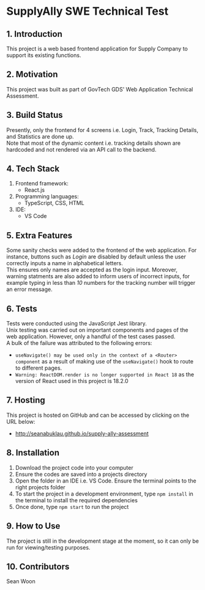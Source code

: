 # **SupplyAlly SWE Technical Test**
## 1. **Introduction**
This project is a web based frontend application for Supply Company to support its existing functions. 
## 2. **Motivation**
This project was built as part of GovTech GDS' Web Application Technical Assessment.
## 3. **Build Status**
Presently, only the frontend for 4 screens i.e. Login, Track, Tracking Details, and Statistics are done up.  
Note that most of the dynamic content i.e. tracking details shown are hardcoded and not rendered via an API call to the backend. 
## 4. **Tech Stack**
1. Frontend framework: 
    - React.js
2. Programming languages: 
    - TypeScript, CSS, HTML
3. IDE: 
   - VS Code 
## 5. **Extra Features**
Some sanity checks were added to the frontend of the web application. For instance, buttons such as *Login* are disabled by default unless the user correctly inputs a name in alphabetical letters.  
This ensures only names are accepted as the login input. Moreover, warning statments are also added to inform users of incorrect inputs, for example typing in less than *10* numbers for the tracking number will trigger an error message. 
## 6. **Tests**
Tests were conducted using the JavaScript Jest library.  
Unix testing was carried out on important components and pages of the web application. However, only a handful of the test cases passed.  
A bulk of the failure was attributed to the following errors:  
-  ```useNavigate() may be used only in the context of a <Router> component``` as a result of making use of the ```useNavigate()``` hook to route to different pages.  
-  ```Warning: ReactDOM.render is no longer supported in React 18``` as the version of React used in this project is 18.2.0

## 7. **Hosting**
This project is hosted on GitHub and can be accessed by clicking on the URL below:  
-  http://seanabuklau.github.io/supply-ally-assessment
## 8. **Installation**
1. Download the project code into your computer
2. Ensure the codes are saved into a projects directory
3. Open the folder in an IDE i.e. VS Code. Ensure the terminal points to the right projects folder
4. To start the project in a development environment, type ```npm install``` in the terminal to install the required dependencies
5. Once done, type ```npm start``` to run the project
## 9. **How to Use**
The project is still in the development stage at the moment, so it can only be run for viewing/testing purposes.   
## 10. **Contributors**
Sean Woon
